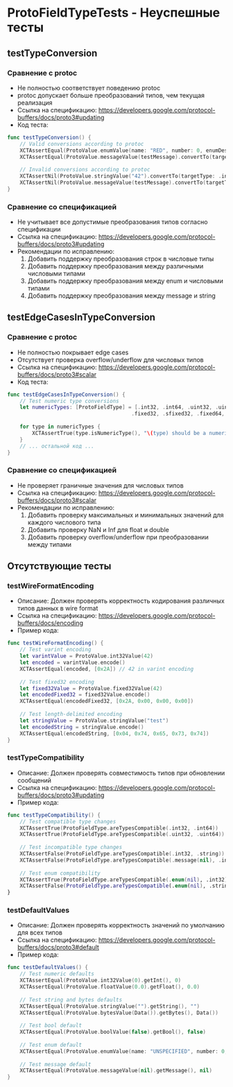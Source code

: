 # ProtoFieldTypeTests - Неуспешные тесты

## testTypeConversion
### Сравнение с protoc
- Не полностью соответствует поведению protoc
- protoc допускает больше преобразований типов, чем текущая реализация
- Ссылка на спецификацию: https://developers.google.com/protocol-buffers/docs/proto3#updating
- Код теста:
```swift
func testTypeConversion() {
    // Valid conversions according to protoc
    XCTAssertEqual(ProtoValue.enumValue(name: "RED", number: 0, enumDescriptor: testEnumDescriptor).convertTo(targetType: .int32)?.getInt(), 0)
    XCTAssertEqual(ProtoValue.messageValue(testMessage).convertTo(targetType: .string)?.getString(), "Message(TestMessage)")
    
    // Invalid conversions according to protoc
    XCTAssertNil(ProtoValue.stringValue("42").convertTo(targetType: .int32))
    XCTAssertNil(ProtoValue.messageValue(testMessage).convertTo(targetType: .int32))
}
```

### Сравнение со спецификацией
- Не учитывает все допустимые преобразования типов согласно спецификации
- Ссылка на спецификацию: https://developers.google.com/protocol-buffers/docs/proto3#updating
- Рекомендации по исправлению:
  1. Добавить поддержку преобразования строк в числовые типы
  2. Добавить поддержку преобразования между различными числовыми типами
  3. Добавить поддержку преобразования между enum и числовыми типами
  4. Добавить поддержку преобразования между message и string

## testEdgeCasesInTypeConversion
### Сравнение с protoc
- Не полностью покрывает edge cases
- Отсутствует проверка overflow/underflow для числовых типов
- Ссылка на спецификацию: https://developers.google.com/protocol-buffers/docs/proto3#scalar
- Код теста:
```swift
func testEdgeCasesInTypeConversion() {
    // Test numeric type conversions
    let numericTypes: [ProtoFieldType] = [.int32, .int64, .uint32, .uint64, .sint32, .sint64,
                                        .fixed32, .sfixed32, .fixed64, .sfixed64, .float, .double]
    
    for type in numericTypes {
        XCTAssertTrue(type.isNumericType(), "\(type) should be a numeric type")
    }
    // ... остальной код ...
}
```

### Сравнение со спецификацией
- Не проверяет граничные значения для числовых типов
- Ссылка на спецификацию: https://developers.google.com/protocol-buffers/docs/proto3#scalar
- Рекомендации по исправлению:
  1. Добавить проверку максимальных и минимальных значений для каждого числового типа
  2. Добавить проверку NaN и Inf для float и double
  3. Добавить проверку overflow/underflow при преобразовании между типами

## Отсутствующие тесты

### testWireFormatEncoding
- Описание: Должен проверять корректность кодирования различных типов данных в wire format
- Ссылка на спецификацию: https://developers.google.com/protocol-buffers/docs/encoding
- Пример кода:
```swift
func testWireFormatEncoding() {
    // Test varint encoding
    let varintValue = ProtoValue.int32Value(42)
    let encoded = varintValue.encode()
    XCTAssertEqual(encoded, [0x2A]) // 42 in varint encoding
    
    // Test fixed32 encoding
    let fixed32Value = ProtoValue.fixed32Value(42)
    let encodedFixed32 = fixed32Value.encode()
    XCTAssertEqual(encodedFixed32, [0x2A, 0x00, 0x00, 0x00])
    
    // Test length-delimited encoding
    let stringValue = ProtoValue.stringValue("test")
    let encodedString = stringValue.encode()
    XCTAssertEqual(encodedString, [0x04, 0x74, 0x65, 0x73, 0x74])
}
```

### testTypeCompatibility
- Описание: Должен проверять совместимость типов при обновлении сообщений
- Ссылка на спецификацию: https://developers.google.com/protocol-buffers/docs/proto3#updating
- Пример кода:
```swift
func testTypeCompatibility() {
    // Test compatible type changes
    XCTAssertTrue(ProtoFieldType.areTypesCompatible(.int32, .int64))
    XCTAssertTrue(ProtoFieldType.areTypesCompatible(.uint32, .uint64))
    
    // Test incompatible type changes
    XCTAssertFalse(ProtoFieldType.areTypesCompatible(.int32, .string))
    XCTAssertFalse(ProtoFieldType.areTypesCompatible(.message(nil), .int32))
    
    // Test enum compatibility
    XCTAssertTrue(ProtoFieldType.areTypesCompatible(.enum(nil), .int32))
    XCTAssertFalse(ProtoFieldType.areTypesCompatible(.enum(nil), .string))
}
```

### testDefaultValues
- Описание: Должен проверять корректность значений по умолчанию для всех типов
- Ссылка на спецификацию: https://developers.google.com/protocol-buffers/docs/proto3#default
- Пример кода:
```swift
func testDefaultValues() {
    // Test numeric defaults
    XCTAssertEqual(ProtoValue.int32Value(0).getInt(), 0)
    XCTAssertEqual(ProtoValue.floatValue(0.0).getFloat(), 0.0)
    
    // Test string and bytes defaults
    XCTAssertEqual(ProtoValue.stringValue("").getString(), "")
    XCTAssertEqual(ProtoValue.bytesValue(Data()).getBytes(), Data())
    
    // Test bool default
    XCTAssertEqual(ProtoValue.boolValue(false).getBool(), false)
    
    // Test enum default
    XCTAssertEqual(ProtoValue.enumValue(name: "UNSPECIFIED", number: 0, enumDescriptor: testEnumDescriptor).getEnum().number, 0)
    
    // Test message default
    XCTAssertEqual(ProtoValue.messageValue(nil).getMessage(), nil)
}
``` 